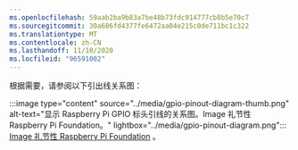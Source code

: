 ```yaml
---
ms.openlocfilehash: 59aab2ba9b83a7be48b73fdc914777cb8b5e70c7
ms.sourcegitcommit: 30a686fd4377fe6472aa04e215c0de711bc1c322
ms.translationtype: MT
ms.contentlocale: zh-CN
ms.lasthandoff: 11/10/2020
ms.locfileid: "96591002"
---
```

<!--markdownlint-disable DOCSMD011 -->
根据需要，请参阅以下引出线关系图：

:::image type="content" source="../media/gpio-pinout-diagram-thumb.png" alt-text="显示 Raspberry Pi GPIO 标头引线的关系图。Image 礼节性 Raspberry Pi Foundation。" lightbox="../media/gpio-pinout-diagram.png":::<br />[Image 礼节性 Raspberry Pi Foundation](https://www.raspberrypi.org/documentation/usage/gpio/) <span class="docon docon-navigate-external x-hidden-focus"></span> 。

